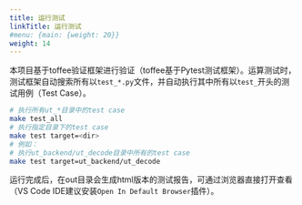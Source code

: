 ```yaml
---
title: 运行测试
linkTitle: 运行测试
#menu: {main: {weight: 20}}
weight: 14
---
```


本项目基于toffee验证框架进行验证（toffee基于Pytest测试框架）。运算测试时，测试框架自动搜索所有以`test_*.py`文件，并自动执行其中所有以`test_`开头的测试用例（Test Case）。

```bash
# 执行所有ut_*目录中的test case
make test_all
# 执行指定目录下的test case
make test target=<dir>
# 例如：
# 执行ut_backend/ut_decode目录中所有的test case
make test target=ut_backend/ut_decode
```

运行完成后，在out目录会生成html版本的测试报告，可通过浏览器直接打开查看（VS Code IDE建议安装`Open In Default Browser`插件）。
